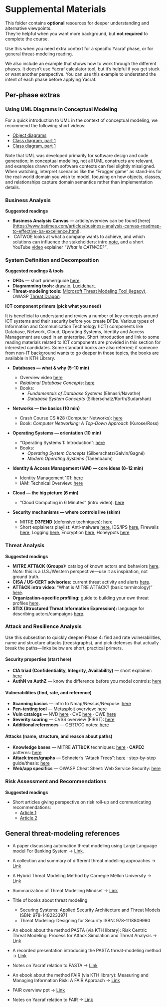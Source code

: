 # Supplemental Materials

This folder contains **optional** resources for deeper understanding and alternative viewpoints.  
They’re helpful when you want more background, but **not required** to complete the course.

Use this when you need extra context for a specific Yacraf phase, or for general threat-modeling reading.

We also include an example that shows how to work through the different phases. It doesn’t use Yacraf calculator tool, but it’s helpful if you get stuck or want another perspective. You can use this example to understand the intent of each phase before applying Yacraf.


## Per-phase extras

### Using UML Diagrams in Conceptual Modeling

For a quick introduction to UML in the context of conceptual modeling, we recommend the following short videos:

-  [Object diagrams](https://www.youtube.com/watch?v=OkxNKOAcOC0)
-  [Class diagram, part 1](https://www.youtube.com/watch?v=enx416yT55M)
-  [Class diagram, part 1](https://www.youtube.com/watch?v=KtCQDKZ64sY&pp=QAA%3D)

Note that UML was developed primarily for software design and code generation; in conceptual modeling, not all UML constructs are relevant, and examples drawn from software contexts can feel slightly misaligned. When watching, interpret scenarios like the “Frogger game” as stand-ins for the real-world domain you wish to model, focusing on how objects, classes, and relationships capture domain semantics rather than implementation details.

### Business Analysis 
**Suggested readings**
- **Business Analysis Canvas** — article/overview can be found [here] (https://www.batimes.com/articles/business-analysis-canvas-roadmap-to-effective-ba-excellence.html).
-  CATWOE looks at what a company wants to achieve, and which solutions can influence the stakeholders: intro [note](https://www.toolshero.com/problem-solving/catwoe-analysis/), and a short YouTube [video](https://www.youtube.com/watch?v=lvQYLIzE9gE) explainer *“What is CATWOE?”*.

### System Definition and Decomposition 

**Suggested readings & tools**
- **DFDs** — short primer/guide [here](https://www.lucidchart.com/pages/data-flow-diagram).
- **Diagramming tools:** [draw.io](https://www.drawio.com/), [Lucidchart](https://www.lucidchart.com/pages).  
- **Threat-modeling tools:** [Microsoft Threat Modeling Tool (legacy)](https://docs.microsoft.com/en-us/azure/security/azure-security-threat-modeling-tool), OWASP [Threat Dragon](https://www.threatdragon.com/).

**ICT component primers (pick what you need)**

It is beneficial to understand and review a number of key concepts around ICT systems and their security before you create DFDs. Various types of Information and Communication Technology (ICT) components like Database, Network, Cloud, Operating Systems, Identity and Access Management are used in an enterprise. Short introduction and link to some reading materials related to ICT components are provided in this section for interested candidates. Some standard books are also referred; if someone from non-IT background wants to go deeper in those topics, the books are available in KTH Library. 


- **Databases — what & why (5–10 min)**
  - Overview video [here](https://www.youtube.com/watch?v=Tk1t3WKK-ZY)
  - *Relational Database Concepts*: [here](https://www.youtube.com/watch?v=NvrpuBAMddw)
  - Books: 
    - *Fundamentals of Database Systems* (Elmasri/Navathe) 
    - *Database System Concepts* (Silberschatz/Korth/Sudarshan)

- **Networks — the basics (10 min)**
  - Crash Course CS #28 (Computer Networks): [here](https://www.youtube.com/watch?v=3QhU9jd03a0)
  - Book: *Computer Networking: A Top-Down Approach* (Kurose/Ross)

- **Operating Systems — orientation (10 min)**
  - “Operating Systems 1: Introduction”: [here](https://www.youtube.com/watch?v=5AjReRMoG3Y)
  - Books: 
    - *Operating System Concepts* (Silberschatz/Galvin/Gagné)
    - *Modern Operating Systems* (Tanenbaum) 

- **Identity & Access Management (IAM) — core ideas (8–12 min)**
  - Identity Management 101: [here](https://www.youtube.com/watch?v=bBH-bZbnL5Q)
  - IAM: Technical Overview: [here](https://www.youtube.com/watch?v=Tcvsefz5DmA)

- **Cloud — the big picture (6 min)**
  - “Cloud Computing in 6 Minutes” (intro video): [here](https://www.youtube.com/watch?v=M988_fsOSWo)

- **Security mechanisms — where controls live (skim)**
  - MITRE **D3FEND** (defensive techniques): [here](https://d3fend.mitre.org/)
  - Short explainers playlist: Anti-malware [here](https://www.youtube.com/watch?v=2HWediIfbvs), IDS/IPS [here](https://www.youtube.com/watch?v=hEgWPWIuq_s), Firewalls [here](https://www.youtube.com/watch?v=mDKKqPxMpb0), Logging [here](https://www.youtube.com/watch?v=uHEMxTi4YLM), Encryption [here](https://www.youtube.com/watch?v=37zZId-DNlo), Honeypots [here](https://www.youtube.com/watch?v=1PTw-uy6LA0)



### Threat Analysis 
**Suggested readings**
- **MITRE ATT&CK (Groups):** catalog of known actors and behaviors [here](https://attack.mitre.org/groups/).  
  *Note:* this is a U.S./Western perspective—use it as inspiration, not ground truth.
- **CISA / US-CERT advisories:** current threat activity and alerts [here](https://www.us-cert.gov).
- **ATT&CK intro video:** “What is MITRE ATT&CK? (basic terminology)” [here](https://www.youtube.com/watch?v=bK5eFF-HgC4&feature=emb_title).
- **Organization-specific profiling:** guide to building your own threat profiles [here](https://www.sans.org/reading-room/whitepapers/threats/creating-threat-profile-organization-35492).
- **STIX (Structured Threat Information Expression):** language for describing actors/campaigns [here](https://oasis-open.github.io/cti-documentation/stix/intro).

### Attack and Resilience Analysis 
Use this subsection to quickly deepen Phase 4: find and rate vulnerabilities, name and structure attacks (trees/graphs), and pick defenses that actually break the paths—links below are short, practical primers.

#### Security properties (start here)
- **CIA triad (Confidentiality, Integrity, Availability)** — short explainer: [here](https://www.youtube.com/watch?v=j8FT9WqmuDY)
- **AuthN vs AuthZ** — know the difference before you model controls: [here](https://www.youtube.com/watch?v=u6-sUkoAQ9w)

#### Vulnerabilities (find, rate, and reference)
- **Scanning basics** — intro to Nmap/Nessus/Nexpose: [here](https://www.youtube.com/watch?v=37zZId-DNlo)
- **Pen-testing tool** — Metasploit overview: [here](https://www.metasploit.com/)
- **Vuln catalogs** — NVD [here](https://nvd.nist.gov/) · CVE [here](https://www.cve.org/) · CWE [here](https://cwe.mitre.org/)
- **Severity scoring** — CVSS overview (FIRST): [here]( https://www.first.org/cvss/)
- **Additional references** — CERT/CC notes: [here](https://kb.cert.org/)

#### Attacks (name, structure, and reason about paths)
- **Knowledge bases** — MITRE **ATT&CK** techniques: [here](https://attack.mitre.org/matrices/enterprise/) · **CAPEC** patterns: [here](https://capec.mitre.org/)
- **Attack trees/graphs** — Schneier’s “Attack Trees”: [here](https://www.schneier.com/academic/archives/1999/12/attack_trees.html) · step-by-step guide/thesis: [here](https://essay.utwente.nl/79133/1/Sonderen_MA_EEMCS.pdf)
- **Web/app specifics** — OWASP Cheat Sheet: Web Service Security: [here](https://cheatsheetseries.owasp.org/cheatsheets/Web_Service_Security_Cheat_Sheet.html)

### Risk Assessment and Recommendations 

**Suggested readings**
- Short articles giving perspective on risk roll-up and communicating recommendations: 
    - [Article 1](https://www.forbes.com/sites/forbestechcouncil/2023/06/21/roi-for-cybersecurity-how-to-position-security-solutions-as-investments/) 
     - [Article 2](https://www.techrepublic.com/article/how-companies-determine-cybersecurity-budgets/)


## General threat-modeling references
- A paper discussing automation threat modeling using Large Language model For Banking System → [Link](https://arxiv.org/pdf/2411.17058). 
- A collection and summary of different threat modelling approaches → [Link](https://insights.sei.cmu.edu/sei_blog/2018/12/threat-modeling-12-available-methods.html)

- A Hybrid Threat Modeling Method by Carnegie Mellon University -> [Link](https://resources.sei.cmu.edu/asset_files/TechnicalNote/2018_004_001_516627.pdf) 
- Summarization of Threat Modelling Mindset → [Link](https://roberthurlbut.com/r/BSC2017TM)

- Title of books about threat modeling: 
    - Securing Systems: Applied Security Architecture and Threat Models ISBN: 978-1482233971 
    - Threat Modeling: Designing for Security ISBN: 978-1118809990

- An ebook about the method PASTA (via KTH library): Risk Centric Threat Modeling: Process for Attack Simulation and Threat Analysis →  [Link](https://learning.oreilly.com/library/view/risk-centric-threat/9780470500965/c08.xhtml#c8)
- A recorded presentation introducing the PASTA threat-modeling method → [Link](https://www.youtube.com/watch?v=TcwPZKMVZu4)

- Notes on Yacraf relation to PASTA → [Link](https://github.com/KTH-SSAS/EP2791-Cybersecurity-Threat-Modeling-and-Risk-Analysis/blob/master/Supplemental-Materials/Notes_on_Yacraf_relation_to_PASTA.md)

- An ebook about the method FAIR (via KTH library): Measuring and Managing Information Risk: A FAIR Approach → [Link](https://learning.oreilly.com/library/view/measuring-and-managing/9780124202313/XHTML/contents.xhtml)

- FAIR overview ppt -> [Link](https://cdn2.hubspot.net/hubfs/1616664/The%20FAIR%20Model_FINAL_Web%20Only.pdf)

- Notes on Yacraf relation to FAIR → [Link](https://github.com/KTH-SSAS/EP2791-Cybersecurity-Threat-Modeling-and-Risk-Analysis/blob/master/Supplemental-Materials/Notes_on_Yacraf_relation_to_FAIR.md)
